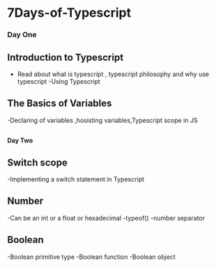 # 7Days-of-Typescript 

### Day One
## Introduction to Typescript
 - Read about  what is typescript , typescript philosophy and why use typescript 
 -Using Typescript 

## The Basics of Variables
 -Declaring of variables ,hosisting variables,Typescript scope in JS

 ##

#### Day Two


 ## Switch scope
  -Implementing a  switch statement in Typescript

 ## Number
 -Can be an int or a float or  hexadecimal 
 -typeof()
 -number separator
 
 ## Boolean
 -Boolean primitive type
 -Boolean function
 -Boolean object

